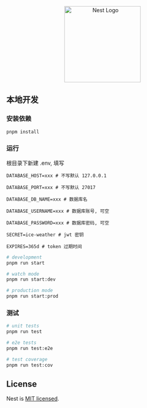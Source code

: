 <p align="center">
  <a href="http://nestjs.com/" target="blank"><img src="https://nestjs.com/img/logo-small.svg" width="200" alt="Nest Logo" /></a>
</p>

## 本地开发
### 安装依赖

```bash
pnpm install
```

### 运行

根目录下新建 .env, 填写
```
DATABASE_HOST=xxx # 不写默认 127.0.0.1

DATABASE_PORT=xxx # 不写默认 27017

DATABASE_DB_NAME=xxx # 数据库名

DATABASE_USERNAME=xxx # 数据库账号, 可空

DATABASE_PASSWORD=xxx # 数据库密码, 可空

SECRET=ice-weather # jwt 密钥

EXPIRES=365d # token 过期时间
```

```bash
# development
pnpm run start

# watch mode
pnpm run start:dev

# production mode
pnpm run start:prod
```

### 测试

```bash
# unit tests
pnpm run test

# e2e tests
pnpm run test:e2e

# test coverage
pnpm run test:cov
```

## License

Nest is [MIT licensed](LICENSE).
